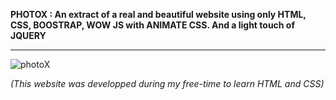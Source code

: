 **PHOTOX : An extract of a real and beautiful website using only HTML, CSS, BOOSTRAP, WOW JS with ANIMATE CSS. And a light touch of JQUERY**


-----------------------------------------------------------------------------------------------------------------------------------
![photoX](https://user-images.githubusercontent.com/61105869/74985892-b2081f80-5438-11ea-9da7-7e470af08831.jpg)

*(This website was developped during my free-time to learn HTML and CSS)*
